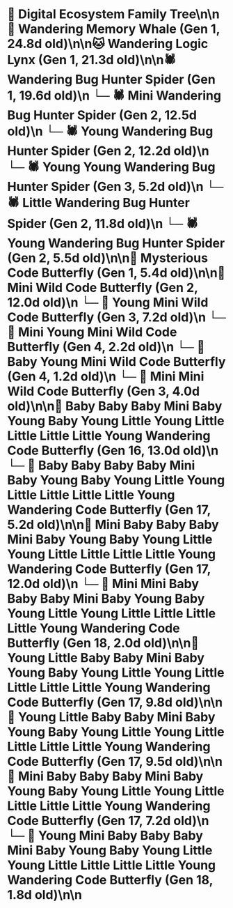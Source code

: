 # 🌳 Digital Ecosystem Family Tree\n\n🐋 Wandering Memory Whale (Gen 1, 24.8d old)\n\n🐱 Wandering Logic Lynx (Gen 1, 21.3d old)\n\n🕷️ Wandering Bug Hunter Spider (Gen 1, 19.6d old)\n  └─ 🕷️ Mini Wandering Bug Hunter Spider (Gen 2, 12.5d old)\n  └─ 🕷️ Young Wandering Bug Hunter Spider (Gen 2, 12.2d old)\n    └─ 🕷️ Young Young Wandering Bug Hunter Spider (Gen 3, 5.2d old)\n  └─ 🕷️ Little Wandering Bug Hunter Spider (Gen 2, 11.8d old)\n  └─ 🕷️ Young Wandering Bug Hunter Spider (Gen 2, 5.5d old)\n\n🦋 Mysterious Code Butterfly (Gen 1, 5.4d old)\n\n🦋 Mini Wild Code Butterfly (Gen 2, 12.0d old)\n  └─ 🦋 Young Mini Wild Code Butterfly (Gen 3, 7.2d old)\n    └─ 🦋 Mini Young Mini Wild Code Butterfly (Gen 4, 2.2d old)\n    └─ 🦋 Baby Young Mini Wild Code Butterfly (Gen 4, 1.2d old)\n  └─ 🦋 Mini Mini Wild Code Butterfly (Gen 3, 4.0d old)\n\n🦋 Baby Baby Baby Mini Baby Young Baby Young Little Young Little Little Little Little Young Wandering Code Butterfly (Gen 16, 13.0d old)\n  └─ 🦋 Baby Baby Baby Baby Mini Baby Young Baby Young Little Young Little Little Little Little Young Wandering Code Butterfly (Gen 17, 5.2d old)\n\n🦋 Mini Baby Baby Baby Mini Baby Young Baby Young Little Young Little Little Little Little Young Wandering Code Butterfly (Gen 17, 12.0d old)\n  └─ 🦋 Mini Mini Baby Baby Baby Mini Baby Young Baby Young Little Young Little Little Little Little Young Wandering Code Butterfly (Gen 18, 2.0d old)\n\n🦋 Young Little Baby Baby Mini Baby Young Baby Young Little Young Little Little Little Little Young Wandering Code Butterfly (Gen 17, 9.8d old)\n\n🦋 Young Little Baby Baby Mini Baby Young Baby Young Little Young Little Little Little Little Young Wandering Code Butterfly (Gen 17, 9.5d old)\n\n🦋 Mini Baby Baby Baby Mini Baby Young Baby Young Little Young Little Little Little Little Young Wandering Code Butterfly (Gen 17, 7.2d old)\n  └─ 🦋 Young Mini Baby Baby Baby Mini Baby Young Baby Young Little Young Little Little Little Little Young Wandering Code Butterfly (Gen 18, 1.8d old)\n\n